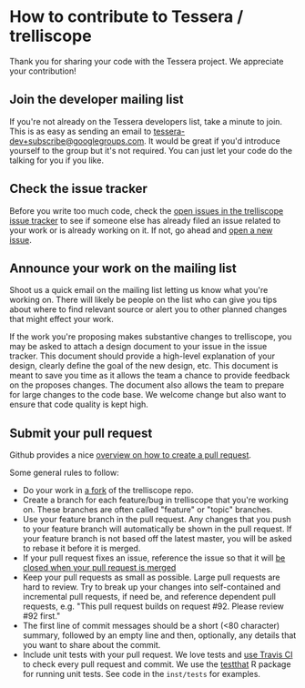 How to contribute to Tessera / trelliscope
==========================================

Thank you for sharing your code with the Tessera project. We appreciate your contribution!

## Join the developer mailing list

If you're not already on the Tessera developers list, take a minute to join.  This is as easy as sending an email to tessera-dev+subscribe@googlegroups.com.
It would be great if you'd introduce yourself to the group but it's not required. You can just let your code do the talking for you if you like.

## Check the issue tracker

Before you write too much code, check the [open issues in the trelliscope issue tracker](https://github.com/tesseradata/trelliscope/issues?state=open)
to see if someone else has already filed an issue related to your work or is already working on it. If not, go ahead and 
[open a new issue](https://github.com/tesseradata/trelliscope/issues/new).

## Announce your work on the mailing list

Shoot us a quick email on the mailing list letting us know what you're working on. There
will likely be people on the list who can give you tips about where to find relevant 
source or alert you to other planned changes that might effect your work.

If the work you're proposing makes substantive changes to trelliscope, you may be asked to attach a design document
to your issue in the issue tracker. This document should provide a high-level explanation of your design, clearly define the goal
of the new design, etc. This document is meant to save you time
as it allows the team a chance to provide feedback on the proposes changes. The document also allows the team to prepare for large changes to the code
base. We welcome change but also want to ensure that code quality is kept high.

## Submit your pull request

Github provides a nice [overview on how to create a pull request](https://help.github.com/articles/creating-a-pull-request).

Some general rules to follow:

* Do your work in [a fork](https://help.github.com/articles/fork-a-repo) of the trelliscope repo.
* Create a branch for each feature/bug in trelliscope that you're working on. These branches are often called "feature"
or "topic" branches.
* Use your feature branch in the pull request. Any changes that you push to your feature branch will automatically
be shown in the pull request.  If your feature branch is not based off the latest master, you will be asked to rebase
it before it is merged.
* If your pull request fixes an issue, reference the issue so that it will [be closed when your pull request is merged](https://github.com/blog/1506-closing-issues-via-pull-requests)
* Keep your pull requests as small as possible. Large pull requests are hard to review. Try to break up your changes
into self-contained and incremental pull requests, if need be, and reference dependent pull requests, e.g. "This pull
request builds on request #92. Please review #92 first."
* The first line of commit messages should be a short (<80 character) summary, followed by an empty line and then,
optionally, any details that you want to share about the commit.
* Include unit tests with your pull request. We love tests and [use Travis CI](https://travis-ci.org)
to check every pull request and commit.  We use the [testthat](http://adv-r.had.co.nz/Testing.html) R package for running unit tests.  See code in the `inst/tests` for examples.
